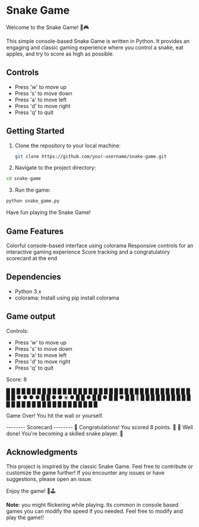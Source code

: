 # Snake Game

Welcome to the Snake Game! 🐍🎮

This simple console-based Snake Game is written in Python. It provides an engaging and classic gaming experience where you control a snake, eat apples, and try to score as high as possible.

## Controls

- Press 'w' to move up
- Press 's' to move down
- Press 'a' to move left
- Press 'd' to move right
- Press 'q' to quit

## Getting Started

1. Clone the repository to your local machine:

   ```bash
   git clone https://github.com/your-username/snake-game.git
   ```
2. Navigate to the project directory:

```bash
cd snake-game
```
3. Run the game:

```bash
python snake_game.py
```
Have fun playing the Snake Game!

## Game Features
Colorful console-based interface using colorama
Responsive controls for an interactive gaming experience
Score tracking and a congratulatory scorecard at the end

## Dependencies
- Python 3.x
- colorama: Install using pip install colorama

## Game output

Controls:
- Press 'w' to move up
- Press 's' to move down
- Press 'a' to move left
- Press 'd' to move right
- Press 'q' to quit

Score: 8

 █  █  █  █  █  █  █  █  █  █  █  █  █  █  █  █  █  █  █  █  █  █  █  █  █
 █                                                                       █
 █                                                                       █
 █                                                                       █
 █                                                                       █
 █                                                                       █ 
 █                                                                       █ 
 █                                                  ●  ●  ●  ●           █ 
 █                                                  ●  ●  ⦿  ●           █ 
 █                                                           ●           █ 
 █                                                           ●           █ 
 █                                                           ●           █ 
 █                                                        🍎              █ 
 █                                                                       █ 
 █  █  █  █  █  █  █  █  █  █  █  █  █  █  █  █  █  █  █  █  █  █  █  █  █ 

Game Over! You hit the wall or yourself.

-------- Scorecard --------
🎉 Congratulations! You scored 8 points. 🎉
🌟 Well done! You're becoming a skilled snake player. 🌟

## Acknowledgments
This project is inspired by the classic Snake Game.
Feel free to contribute or customize the game further! If you encounter any issues or have suggestions, please open an issue.

Enjoy the game! 🐍🕹️

**Note:** you might flickering while playing. Its common in console based games you can modify the speed if you needed. Feel free to modify and play the game!! 
